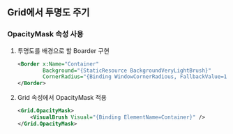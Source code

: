 ## Grid에서 투명도 주기
### OpacityMask 속성 사용
1. 투명도를 배경으로 할 Boarder 구현
    ```xml
    <Border x:Name="Container" 
            Background="{StaticResource BackgroundVeryLightBrush}" 
            CornerRadius="{Binding WindowCornerRadious, FallbackValue=10}">
    </Border>
    ```

2. Grid 속성에서 OpacityMask 적용
    ```xml
    <Grid.OpacityMask>
        <VisualBrush Visual="{Binding ElementName=Container}" />
    </Grid.OpacityMask>
    ```
